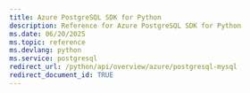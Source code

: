 ```yaml
---
title: Azure PostgreSQL SDK for Python
description: Reference for Azure PostgreSQL SDK for Python
ms.date: 06/20/2025
ms.topic: reference
ms.devlang: python
ms.service: postgresql
redirect_url: /python/api/overview/azure/postgresql-mysql
redirect_document_id: TRUE
---
```

